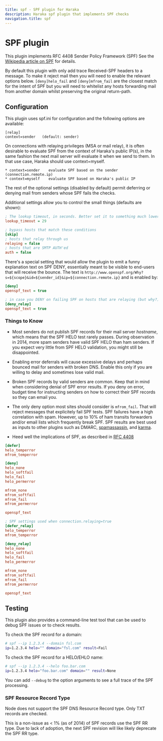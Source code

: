 ```yaml
---
title: spf - SPF plugin for Haraka
description: Haraka spf plugin that implements SPF checks
navigation.title: spf
---
```


# SPF plugin

This plugin implements RFC 4408 Sender Policy Framework (SPF)
See the [Wikipedia article on SPF](http://en.wikipedia.org/wiki/Sender_Policy_Framework) for details.

By default this plugin with only add trace Received-SPF headers to a message.
To make it reject mail then you will need to enable the relevant options below.
`[deny]helo_fail` and `[deny]mfrom_fail` are the closest match for the intent
of SPF but you will need to whitelist any hosts forwarding mail from another
domain whilst preserving the original return-path.

Configuration
-------------

This plugin uses spf.ini for configuration and the following options are
available:

    [relay]
    context=sender   (default: sender)

On connections with relaying privileges (MSA or mail relay), it is often
desirable to evaluate SPF from the context of Haraka's public IP(s), in the
same fashion the next mail server will evaluate it when we send to them.
In that use case, Haraka should use context=myself.

    * context=sender    evaluate SPF based on the sender (connection.remote.ip)
    * context=myself    evaluate SPF based on Haraka's public IP

The rest of the optional settings (disabled by default) permit deferring or
denying mail from senders whose SPF fails the checks.

Additional settings allow you to control the small things (defaults are shown):

```ini
; The lookup timeout, in seconds. Better set it to something much lower than this.
lookup_timeout = 29

; bypass hosts that match these conditions
[skip]
; hosts that relay through us
relaying = false
; hosts that are SMTP AUTH'ed
auth = false
```

There's a special setting that would allow the plugin to emit a funny explanation text on SPF DENY, essentially meant to be visible to end-users that will receive the bounce. The text is `http://www.openspf.org/Why?s=${scope}&id=${sender_id}&ip=${connection.remote.ip}` and is enabled by:

```ini
[deny]
openspf_text = true

; in case you DENY on failing SPF on hosts that are relaying (but why?)
[deny_relay]
openspf_text = true
```

### Things to Know

* Most senders do not publish SPF records for their mail server *hostname*,
  which means that the SPF HELO test rarely passes. During observation in 2014,
  more spam senders have valid SPF HELO than ham senders. If you expect very
  little from SPF HELO validation, you might still be disappointed.

* Enabling error deferrals will cause excessive delays and perhaps bounced
  mail for senders with broken DNS. Enable this only if you are willing to
  delay and sometimes lose valid mail.

* Broken SPF records by valid senders are common. Keep that in mind when
  considering denial of SPF error results. If you deny on error, budget
  time for instructing senders on how to correct their SPF records so they
  can email you.

* The only deny option most sites should consider is `mfrom_fail`. That will
  reject messages that explicitely fail SPF tests. SPF failures have a high
  correlation with spam. However, up to 10% of ham transits forwarders and/or
  email lists which frequently break SPF. SPF results are best used as inputs
  to other plugins such as DMARC, [spamassassin](http://haraka.github.io/manual/plugins/spamassassin.html), and [karma](http://haraka.github.io/manual/plugins/karma.html).

* Heed well the implications of SPF, as described in [RFC 4408](http://tools.ietf.org/html/rfc4408#section-9.3)

```ini
[defer]
helo_temperror
mfrom_temperror

[deny]
helo_none
helo_softfail
helo_fail
helo_permerror

mfrom_none
mfrom_softfail
mfrom_fail
mfrom_permerror

openspf_text

; SPF settings used when connection.relaying=true
[defer_relay]
helo_temperror
mfrom_temperror

[deny_relay]
helo_none
helo_softfail
helo_fail
helo_permerror

mfrom_none
mfrom_softfail
mfrom_fail
mfrom_permerror

openspf_text
```

Testing
-------

This plugin also provides a command-line test tool that can be used to debug SPF issues or to check results.

To check the SPF record for a domain:

````sh
# spf --ip 1.2.3.4 --domain fsl.com
ip=1.2.3.4 helo="" domain="fsl.com" result=Fail
````

To check the SPF record for a HELO/EHLO name:

```sh
# spf --ip 1.2.3.4 --helo foo.bar.com
ip=1.2.3.4 helo="foo.bar.com" domain="" result=None
```

You can add `--debug` to the option arguments to see a full trace of the SPF processing.

### SPF Resource Record Type

Node does not support the SPF DNS Resource Record type. Only TXT records are
checked.

This is a non-issue as < 1% (as of 2014) of SPF records use the SPF RR type.
Due to lack of adoption, the next SPF revision will like likely deprecate the
SPF RR type.